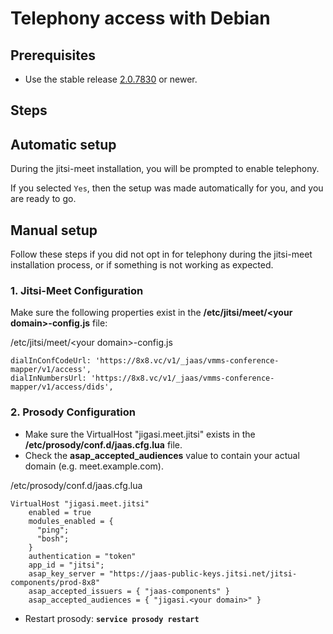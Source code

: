# Telephony access with Debian

## Prerequisites

* Use the stable release [2.0.7830](https://download.jitsi.org/stable/jitsi-meet_2.0.7830-1_all.deb) or newer.

## Steps

## Automatic setup

During the jitsi-meet installation, you will be prompted to enable telephony.  

If you selected `Yes`, then the setup was made automatically for you, and you are ready to go.

## Manual setup

Follow these steps if you did not opt in for telephony during the jitsi-meet installation process, or if something is not working as expected.

### 1. Jitsi-Meet Configuration

Make sure the following properties exist in the **/etc/jitsi/meet/&lt;your domain&gt;-config.js** file:

/etc/jitsi/meet/&lt;your domain&gt;-config.js

```
dialInConfCodeUrl: 'https://8x8.vc/v1/_jaas/vmms-conference-mapper/v1/access',
dialInNumbersUrl: 'https://8x8.vc/v1/_jaas/vmms-conference-mapper/v1/access/dids',

```

### 2. Prosody Configuration

* Make sure the VirtualHost "jigasi.meet.jitsi" exists in the **/etc/prosody/conf.d/jaas.cfg.lua** file.
* Check the **asap_accepted_audiences** value to contain your actual domain (e.g. meet.example.com).

/etc/prosody/conf.d/jaas.cfg.lua

```
VirtualHost "jigasi.meet.jitsi"
    enabled = true
    modules_enabled = {
      "ping";
      "bosh";
    }
    authentication = "token"
    app_id = "jitsi";
    asap_key_server = "https://jaas-public-keys.jitsi.net/jitsi-components/prod-8x8"
    asap_accepted_issuers = { "jaas-components" }
    asap_accepted_audiences = { "jigasi.<your domain>" }

```

* Restart prosody: **`service prosody restart`**
